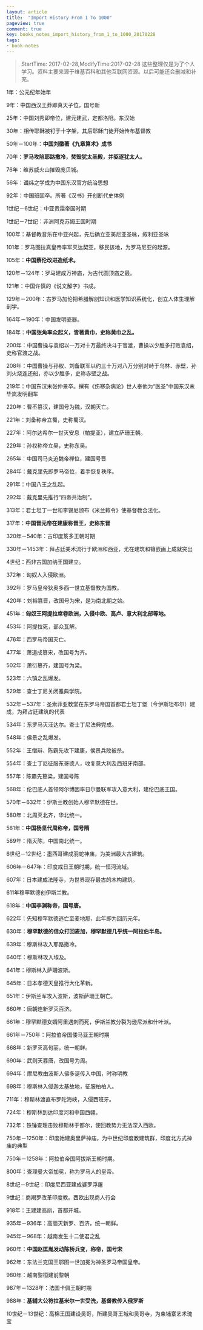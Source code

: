 ```yaml
---
layout: article
title:  "Import History From 1 To 1000"
pageview: true
comment: true
key: books_notes_import_history_from_1_to_1000_20170228
tags:
- book-notes
---
```


> StartTime: 2017-02-28,ModifyTime:2017-02-28
> 这些整理仅是为了个人学习。资料主要来源于维基百科和其他互联网资源。以后可能还会删减和补充。

<!---more--->

1年：公元纪年始年

9年：中国西汉王莽即真天子位，国号新

25年：中国刘秀即帝位，建元建武，定都洛阳。东汉始

30年：相传耶稣被钉于十字架，其后耶稣门徒开始传布基督教

50年－100年：**中国刘徽著《九章算术》成书**

70年：**罗马攻陷耶路撒冷，焚毁犹太圣殿，并驱逐犹太人。**

76年：维苏威火山摧毁庞贝城。

56年：谶纬之学成为中国东汉官方统治思想

92年：中国班固卒。所著《汉书》开创断代史体例

1世纪－6世纪：中亚贵霜帝国时期

1世纪－7世纪：非洲阿克苏姆王国时期

100年：基督教音乐在中亚兴起，先后确立亚美尼亚圣咏，叙利亚圣咏

101年：罗马图拉真皇帝率军灭达契亚，移民该地，为罗马尼亚的起源。

105年：**中国蔡伦改进造纸术。**

120年－124年：罗马建成万神庙，为古代圆顶庙之最。

121年：中国许慎的《说文解字》书成。

129年－200年：古罗马加伦把希腊解剖知识和医学知识系统化，创立人体生理解剖学。


164年－190年：中国发明瓷器。

184年：**中国张角率众起义，皆著黄巾，史称黄巾之乱。**

200年：中国曹操与袁绍以一万对十万最终决斗于官渡，曹操以少胜多打败袁绍，史称官渡之战。

208年：中国曹操与孙权、刘备联军以约三十万对八万分别对峙于乌林、赤壁，孙刘火烧连还船，亦以少胜多，史称赤壁之战。

219年：中国东汉末张仲景卒。撰有《伤寒杂病论》世人奉他为“医圣”中国东汉末毕岚发明翻车

220年：曹丕篡汉，建国号为魏，汉朝灭亡。

221年：刘备称帝立蜀，史称蜀汉。

227年：阿尔达希尔一世灭安息（帕提亚），建立萨珊王朝。

229年：孙权称帝立吴，史称东吴。

265年：中国司马炎迫魏帝禅位，建国号晋

284年：戴克里先即罗马帝位，着手恢复秩序。

291年：中国八王之乱起。

292年：戴克里先推行“四帝共治制”。

313年：君士坦丁一世和李锡尼颁布《米兰敕令》使基督教合法化。

317年：**中国晋元帝在建康称晋王，史称东晋**

320年－540年：古印度笈多王朝时期

330年－1453年：拜占廷美术流行于欧洲和西亚，尤在建筑和镶嵌画上成就突出

4世纪：西非古国加纳王国建立。

372年：匈奴人入侵欧洲。

392年：罗马皇帝狄奥多西一世立基督教为国教。

420年：刘裕篡晋，改国号为宋，是为南北朝之始。

451年：**匈奴王阿提拉席卷欧洲，入侵中欧、高卢、意大利北部等地。**

453年：阿提拉死，部众瓦解。

476年：西罗马帝国灭亡。

477年：萧道成篡宋，改国号为齐。

502年：萧衍篡齐，建国号为梁。

523年：六镇之乱爆发。

529年：查士丁尼关闭雅典学院。

532年－537年：圣索菲亚教堂在东罗马帝国首都君士坦丁堡（今伊斯坦布尔）建成，为拜占廷建筑的代表

534年：东罗马灭汪达尔。查士丁尼法典完成。

548年：侯景之乱爆发。

552年：王僧辩、陈霸先攻下建康，侯景兵败被杀。

554年：查士丁尼征服东哥德人，收复意大利及西班牙南部。

557年：陈霸先篡梁，建国号陈

568年：伦巴底人首领阿尔博因率日尔曼联军攻入意大利，建伦巴底王国。

570年－632年：伊斯兰教创始人穆罕默德在世。

580年：北周灭北齐，华北统一。

581年：**中国杨坚代周称帝，国号隋**

589年：隋灭陈，中国南北统一。

6世纪－12世纪：墨西哥建成羽蛇神庙，为美洲最大古建筑。

606年－647年：印度戒日王朝时期，统一恒河流域。

607年：日本建成法隆寺，为世界现存最古的木构建筑。

611年穆罕默德创伊斯兰教。

618年：**中国李渊称帝，国号唐。**

622年：先知穆罕默德逃亡至麦地那，此年即为回历元年。

630年：**穆罕默德的信众打回麦加，穆罕默德几乎统一阿拉伯半岛。**

639年：穆斯林攻入耶路撒冷。

640年：穆斯林攻入埃及。

641年：穆斯林入萨珊波斯。

645年：日本孝德天皇推行大化革新。

651年：伊斯兰军攻入波斯，波斯萨珊王朝亡。

660年：唐朝连新罗灭百济。

661年：穆罕默德女婿阿里遇刺而死，伊斯兰教分裂为逊尼派和什叶派。

661年－750年：阿拉伯帝国倭马亚王朝时期

668年：新罗灭高句丽，统一朝鲜。

690年：武则天篡唐，改国号为周。

694年：摩尼教由波斯人佛多诞传入中国，时称明教

698年：穆斯林入侵迦太基故地，征服柏柏人。

711年：穆斯林渡直布罗陀海峡，入侵西班牙。

724年：穆斯林到达印度河和中国西疆。

732年：铁锤查理击败穆斯林于都尔，使回教势力无法深入西欧。

750年－1250年：印度始建奥里萨神庙，为中世纪印度教建筑群，印度北方式神庙的典型

750年－1258年：阿拉伯帝国阿拔斯王朝时期。

800年：查理曼大帝加冕，称为罗马人的皇帝。

8世纪－9世纪：印度尼西亚建成婆罗浮屠

9世纪：商羯罗改革印度教。西欧出现商人行会

918年：王建建高丽，首都开城。

935年－936年：高丽灭新罗、百济，统一朝鲜。

945年－968年：越南发生十二使君之乱

960年：**中国赵匡胤发动陈桥兵变，称帝，国号宋**

962年：东法兰克国王鄂图一世加冕为神圣罗马帝国皇帝。

980年：越南黎桓建前黎朝

987年－1328年：法国卡佩王朝时期

988年：**基辅大公符拉基米尔一世受洗，基督教传入俄罗斯**

10世纪－13世纪：高棉王国建设吴哥，所建吴哥王城和吴哥寺，为柬埔寨艺术瑰宝
